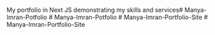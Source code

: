 My portfolio in Next JS demonstrating my skills and services#   M a n y a - I m r a n - P o t f o l i o  
 #   M a n y a - I m r a n - P o t f o l i o  
 #   M a n y a - I m r a n - P o r t f o l i o - S i t e  
 #   M a n y a - I m r a n - P o r t f o l i o - S i t e  
 